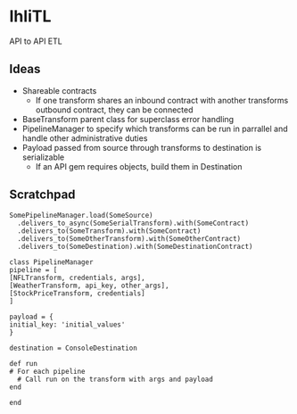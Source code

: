 # IhliTL

API to API ETL

## Ideas

- Shareable contracts
  - If one transform shares an inbound contract with another transforms outbound contract, they can be connected
- BaseTransform parent class for superclass error handling
- PipelineManager to specify which transforms can be run in parrallel and handle other administrative duties
- Payload passed from source through transforms to destination is serializable
  - If an API gem requires objects, build them in Destination

## Scratchpad

```
SomePipelineManager.load(SomeSource)
  .delivers_to_async(SomeSerialTransform).with(SomeContract)
  .delivers_to(SomeTransform).with(SomeContract)
  .delivers_to(SomeOtherTransform).with(SomeOtherContract)
  .delivers_to(SomeDestination).with(SomeDestinationContract)
```

```
class PipelineManager
pipeline = [
[NFLTransform, credentials, args],
[WeatherTransform, api_key, other_args],
[StockPriceTransform, credentials]
]

payload = {
initial_key: 'initial_values'
}

destination = ConsoleDestination

def run
# For each pipeline
  # Call run on the transform with args and payload
end

end
```
